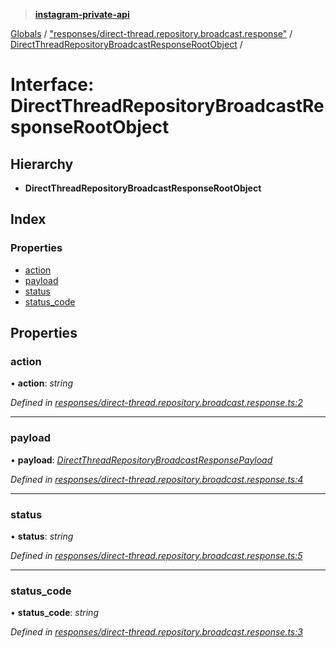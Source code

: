 > **[instagram-private-api](../README.md)**

[Globals](../README.md) / ["responses/direct-thread.repository.broadcast.response"](../modules/_responses_direct_thread_repository_broadcast_response_.md) / [DirectThreadRepositoryBroadcastResponseRootObject](_responses_direct_thread_repository_broadcast_response_.directthreadrepositorybroadcastresponserootobject.md) /

# Interface: DirectThreadRepositoryBroadcastResponseRootObject

## Hierarchy

* **DirectThreadRepositoryBroadcastResponseRootObject**

## Index

### Properties

* [action](_responses_direct_thread_repository_broadcast_response_.directthreadrepositorybroadcastresponserootobject.md#action)
* [payload](_responses_direct_thread_repository_broadcast_response_.directthreadrepositorybroadcastresponserootobject.md#payload)
* [status](_responses_direct_thread_repository_broadcast_response_.directthreadrepositorybroadcastresponserootobject.md#status)
* [status_code](_responses_direct_thread_repository_broadcast_response_.directthreadrepositorybroadcastresponserootobject.md#status_code)

## Properties

###  action

• **action**: *string*

*Defined in [responses/direct-thread.repository.broadcast.response.ts:2](https://github.com/dilame/instagram-private-api/blob/e9c516c/src/responses/direct-thread.repository.broadcast.response.ts#L2)*

___

###  payload

• **payload**: *[DirectThreadRepositoryBroadcastResponsePayload](_responses_direct_thread_repository_broadcast_response_.directthreadrepositorybroadcastresponsepayload.md)*

*Defined in [responses/direct-thread.repository.broadcast.response.ts:4](https://github.com/dilame/instagram-private-api/blob/e9c516c/src/responses/direct-thread.repository.broadcast.response.ts#L4)*

___

###  status

• **status**: *string*

*Defined in [responses/direct-thread.repository.broadcast.response.ts:5](https://github.com/dilame/instagram-private-api/blob/e9c516c/src/responses/direct-thread.repository.broadcast.response.ts#L5)*

___

###  status_code

• **status_code**: *string*

*Defined in [responses/direct-thread.repository.broadcast.response.ts:3](https://github.com/dilame/instagram-private-api/blob/e9c516c/src/responses/direct-thread.repository.broadcast.response.ts#L3)*